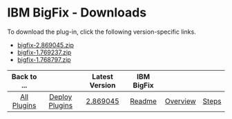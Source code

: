 
# IBM BigFix - Downloads

To download the plug-in, click the following version-specific links.
- [bigfix-2.869045.zip](https://raw.githubusercontent.com/UrbanCode/IBM-UCD-PLUGINS/main/files/bigfix/bigfix-2.869045.zip)
- [bigfix-1.769237.zip](https://raw.githubusercontent.com/UrbanCode/IBM-UCD-PLUGINS/main/files/bigfix/bigfix-1.769237.zip)
- [bigfix-1.768797.zip](https://raw.githubusercontent.com/UrbanCode/IBM-UCD-PLUGINS/main/files/bigfix/bigfix-1.768797.zip)

|Back to ...||Latest Version|IBM BigFix |||
| :---: | :---: | :---: | :---: | :---: | :---: |
|[All Plugins](../../index.md)|[Deploy Plugins](../README.md)|[2.869045](https://raw.githubusercontent.com/UrbanCode/IBM-UCD-PLUGINS/main/files/bigfix/bigfix-2.869045.zip)|[Readme](README.md)|[Overview](overview.md)|[Steps](steps.md)|
